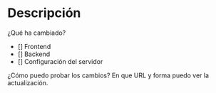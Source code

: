 # Descripción

¿Qué ha cambiado?
- [] Frontend
- [] Backend
- [] Configuración del servidor

¿Cómo puedo probar los cambios?
En que URL y forma puedo ver la actualización.

